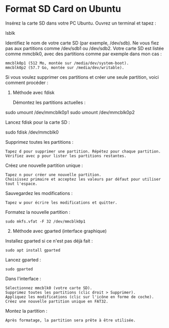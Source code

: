 # Format SD Card on Ubuntu
Insérez la carte SD dans votre PC Ubuntu.
Ouvrez un terminal et tapez :

lsblk

Identifiez le nom de votre carte SD (par exemple, /dev/sdb). Ne vous fiez pas aux partitions comme /dev/sdb1 ou /dev/sdb2.
Votre carte SD est listée comme mmcblk0, avec des partitions comme par exemple dans mon cas :

    mmcblk0p1 (512 Mo, montée sur /media/dev/system-boot).
    mmcblk0p2 (57.7 Go, montée sur /media/dev/writable).

Si vous voulez supprimer ces partitions et créer une seule partition, voici comment procéder :
1. Méthode avec fdisk

    Démontez les partitions actuelles :

sudo umount /dev/mmcblk0p1
sudo umount /dev/mmcblk0p2

Lancez fdisk pour la carte SD :

sudo fdisk /dev/mmcblk0

Supprimez toutes les partitions :

    Tapez d pour supprimer une partition. Répétez pour chaque partition.
    Vérifiez avec p pour lister les partitions restantes.

Créez une nouvelle partition unique :

    Tapez n pour créer une nouvelle partition.
    Choisissez primaire et acceptez les valeurs par défaut pour utiliser tout l'espace.

Sauvegardez les modifications :

    Tapez w pour écrire les modifications et quitter.

Formatez la nouvelle partition :

    sudo mkfs.vfat -F 32 /dev/mmcblk0p1

2. Méthode avec gparted (interface graphique)

Installez gparted si ce n'est pas déjà fait :

	sudo apt install gparted

Lancez gparted :

	sudo gparted

Dans l'interface :

    Sélectionnez mmcblk0 (votre carte SD).
    Supprimez toutes les partitions (clic droit > Supprimer).
    Appliquez les modifications (clic sur l'icône en forme de coche).
    Créez une nouvelle partition unique en FAT32.

Montez la partition :

    Après formatage, la partition sera prête à être utilisée.
